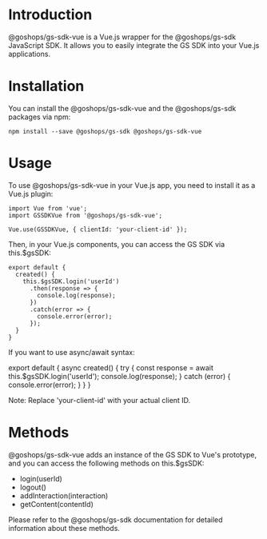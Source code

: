# Introduction

@goshops/gs-sdk-vue is a Vue.js wrapper for the @goshops/gs-sdk JavaScript SDK. It allows you to easily integrate the GS SDK into your Vue.js applications.

# Installation
You can install the @goshops/gs-sdk-vue and the @goshops/gs-sdk packages via npm:

```
npm install --save @goshops/gs-sdk @goshops/gs-sdk-vue
```

# Usage

To use @goshops/gs-sdk-vue in your Vue.js app, you need to install it as a Vue.js plugin:

```
import Vue from 'vue';
import GSSDKVue from '@goshops/gs-sdk-vue';

Vue.use(GSSDKVue, { clientId: 'your-client-id' });
```

Then, in your Vue.js components, you can access the GS SDK via this.$gsSDK:

```
export default {
  created() {
    this.$gsSDK.login('userId')
      .then(response => {
        console.log(response);
      })
      .catch(error => {
        console.error(error);
      });
  }
}
```

If you want to use async/await syntax:

export default {
  async created() {
    try {
      const response = await this.$gsSDK.login('userId');
      console.log(response);
    } catch (error) {
      console.error(error);
    }
  }
}

Note: Replace 'your-client-id' with your actual client ID.

# Methods

@goshops/gs-sdk-vue adds an instance of the GS SDK to Vue's prototype, and you can access the following methods on this.$gsSDK:

* login(userId)
* logout()
* addInteraction(interaction)
* getContent(contentId)

Please refer to the @goshops/gs-sdk documentation for detailed information about these methods.